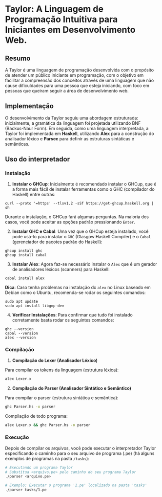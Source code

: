 # Taylor: A Linguagem de Programação Intuitiva para Iniciantes em Desenvolvimento Web.

## Resumo

A Taylor é uma linguagem de programação desenvolvida com o propósito de atender um público iniciante em programação, com o objetivo em facilitar a compreensão dos conceitos através de uma linguagem que não cause dificuldades para uma pessoa que esteja iniciando, com foco em pessoas que queiram seguir a área de desenvolvimento web.

## Implementação

O desenvolvimento da Taylor seguiu uma abordagem estruturada: inicialmente, a gramática da linguagem foi projetada utilizando BNF (Backus-Naur Form). Em seguida, como uma linguagem interpretada, a Taylor foi implementada em **Haskell**, utilizando **Alex** para a construção do analisador léxico e **Parsec** para definir as estruturas sintáticas e semânticas.

## Uso do interpretador

### Instalação

1. **Instalar o GHCup**: Inicialmente é recomendado instalar o GHCup, que é a forma mais fácil de instalar ferramentas como o GHC (compilador do Haskell) entre outras:

```
curl --proto '=https' --tlsv1.2 -sSf https://get-ghcup.haskell.org | sh
```

Durante a instalação, o GHCup fará algumas perguntas. Na maioria dos casos, você pode aceitar as opções padrão pressionando `Enter`.

2. **Instalar GHC e Cabal**: Uma vez que o GHCup esteja instalado, você pode usá-lo para instalar o `GHC` (Glasgow Haskell Compiler) e o `Cabal` (gerenciador de pacotes padrão do Haskell):

```
ghcup install ghc
ghcup install cabal
```

3. **Instalar Alex**: Agora faz-se necessário instalar o `Alex` que é um gerador de analisadores léxicos (scanners) para Haskell:

```
cabal install alex
```

**Dica**: Caso tenha problemas na instalação do `alex` no Linux baseado em Debian como o Ubuntu, recomenda-se rodar os seguintes comandos:

```
sudo apt update
sudo apt install libgmp-dev
```

4. **Verificar Instalações**: Para confirmar que tudo foi instalado corretamente basta rodar os seguintes comandos:

```
ghc --version
cabal --version
alex --version
```

### Compilação

1. **Compilação do Lexer (Analisador Léxico)**

Para compilar os tokens da linguagem (estrutura léxica):

```sh
alex Lexer.x
```

2. **Compilação do Parser (Analisador Sintático e Semântico)**

Para compilar o parser (estrutura sintática e semântica):

```sh
ghc Parser.hs -o parser
```

Compilação de todo programa:

```sh
alex Lexer.x && ghc Parser.hs -o parser
```

### Execução

Depois de compilar os arquivos, você pode executar o interpretador Taylor especificando o caminho para o seu arquivo de programa (.pe) (há alguns exemplos de programas na pasta `/tasks`):

```sh
# Executando um programa Taylor
# Substitua <arquivo.pe> pelo caminho do seu programa Taylor
./parser <arquivo.pe>

# Exemplo: Executar o programa '1.pe' localizado na pasta 'tasks'
./parser tasks/1.pe
```
